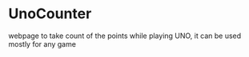 # UnoCounter
webpage to take count of the points while playing UNO, it can be used mostly for any game 